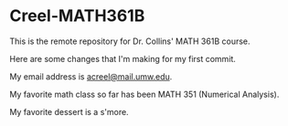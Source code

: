 # Creel-MATH361B
This is the remote repository for Dr. Collins' MATH 361B course.

Here are some changes that I'm making for my first commit.

My email address is acreel@mail.umw.edu.

My favorite math class so far has been MATH 351 (Numerical Analysis).

My favorite dessert is a s'more.
